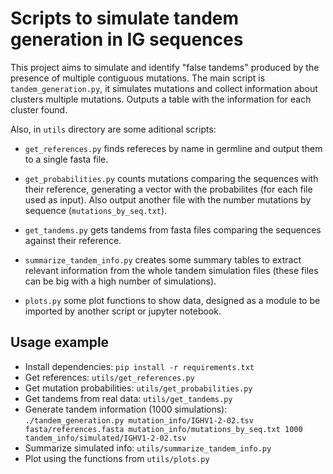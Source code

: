 # Scripts to simulate tandem generation in IG sequences

This project aims to simulate and identify "false tandems" produced by the presence of multiple contiguous mutations. The main script is `tandem_generation.py`, it simulates mutations and collect information about clusters multiple mutations. Outputs a table with the information for each cluster found.

Also, in `utils` directory are some aditional scripts:

- `get_references.py`  finds refereces by name in germline and output them to a single fasta file.

- `get_probabilities.py` counts mutations comparing the sequences with their reference, generating a vector with the probabilites (for each file used as input). Also output another file with the number mutations by sequence (`mutations_by_seq.txt`).

- `get_tandems.py` gets tandems from fasta files comparing the sequences against their reference.

- `summarize_tandem_info.py` creates some summary tables to extract relevant information from the whole tandem simulation files (these files can be big with a high number of simulations).

- `plots.py` some plot functions to show data, designed as a module to be imported by another script or jupyter notebook.

## Usage example

- Install dependencies: `pip install -r requirements.txt`
- Get references: `utils/get_references.py`
- Get mutation probabilities: `utils/get_probabilities.py`
- Get tandems from real data: `utils/get_tandems.py`
- Generate tandem information (1000 simulations): `./tandem_generation.py mutation_info/IGHV1-2-02.tsv fasta/references.fasta mutation_info/mutations_by_seq.txt 1000 tandem_info/simulated/IGHV1-2-02.tsv`
- Summarize simulated info: `utils/summarize_tandem_info.py`
- Plot using the functions from `utils/plots.py`
